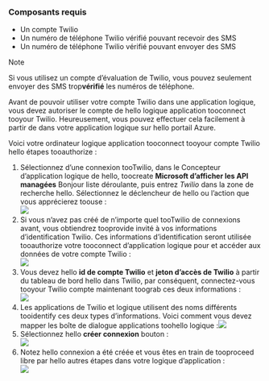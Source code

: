 ### <a name="prerequisites"></a>Composants requis
* Un compte Twilio
* Un numéro de téléphone Twilio vérifié pouvant recevoir des SMS
* Un numéro de téléphone Twilio vérifié pouvant envoyer des SMS

> [!NOTE]
> Si vous utilisez un compte d’évaluation de Twilio, vous pouvez seulement envoyer des SMS trop**vérifié** les numéros de téléphone.  
> 
> 

Avant de pouvoir utiliser votre compte Twilio dans une application logique, vous devez autoriser le compte de hello logique application tooconnect tooyour Twilio. Heureusement, vous pouvez effectuer cela facilement à partir de dans votre application logique sur hello portail Azure. 

Voici votre ordinateur logique application tooconnect tooyour compte Twilio hello étapes tooauthorize :

1. Sélectionnez d’une connexion tooTwilio, dans le Concepteur d’application logique de hello, toocreate **Microsoft d’afficher les API managées** Bonjour liste déroulante, puis entrez *Twilio* dans la zone de recherche hello. Sélectionnez le déclencheur de hello ou l’action que vous apprécierez toouse :  
   ![](./media/connectors-create-api-twilio/twilio-0.png)
2. Si vous n’avez pas créé de n’importe quel tooTwilio de connexions avant, vous obtiendrez tooprovide invité à vos informations d’identification Twilio. Ces informations d’identification seront utilisée tooauthorize votre tooconnect d’application logique pour et accéder aux données de votre compte Twilio :  
   ![](./media/connectors-create-api-twilio/twilio-1.png)  
3. Vous devez hello **id de compte Twilio** et **jeton d’accès de Twilio** à partir du tableau de bord hello dans Twilio, par conséquent, connectez-vous tooyour Twilio compte maintenant toograb ces deux informations :  
   ![](./media/connectors-create-api-twilio/twilio-2.png)  
4. Les applications de Twilio et logique utilisent des noms différents tooidentify ces deux types d’informations. Voici comment vous devez mapper les boîte de dialogue applications toohello logique :![](./media/connectors-create-api-twilio/twilio-3.png)  
5. Sélectionnez hello **créer connexion** bouton :  
   ![](./media/connectors-create-api-twilio/twilio-4.png)
6. Notez hello connexion a été créée et vous êtes en train de tooproceed libre par hello autres étapes dans votre logique d’application :  
   ![](./media/connectors-create-api-twilio/twilio-5.png)

